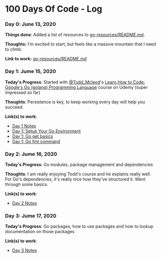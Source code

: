 # 100 Days Of Code - Log

### Day 0: June 13, 2020

**Things done**: Added a list of resources to [go-resources/README.md](go-resources/README.md).

**Thoughts:** I'm excited to start, but feels like a massive mountain that I need to climb.

**Link to work:** [go-resources/README.md](go-resources/README.md)

### Day 1: Jume 15, 2020 

**Today's Progress**: Started with [@Todd_Mcleod](https://twitter.com/Todd_McLeod)'s [Learn How to Code: Google's Go (golang) Programming Language](https://www.udemy.com/course/learn-how-to-code) course on Udemy (super impressed so far)

**Thoughts**: Persistence is key, to keep working every day will help you succeed.

**Link(s) to work**: 

- [Day 1 Notes](https://github.com/ruanbekker/100-days-of-code/commit/f2437cd916cc7828d13265bca2c992cff855dbd8)
- [Day 1: Setup Your Go Environment](https://github.com/ruanbekker/100-days-of-code/commit/b1f3527bd8611e72afaacdd4ed13e99f14b0c274)
- [Day 1: Go get basics](https://github.com/ruanbekker/100-days-of-code/commit/1909dc47dccc20a3cf49cac2cab23dc0697c2425)
- [Day 1: Go fmt command](https://github.com/ruanbekker/100-days-of-code/commit/d54f43b3d18745576f51e49e2a581f4a80431e8b)


### Day 2: Jume 16, 2020

**Today's Progress**: Go modules, package management and dependencies

**Thoughts**: I am really enjoying Todd's course and he explains really well. For Go's dependencies, it's really nice how they've structured it. Went through some basics.

**Link(s) to work**:

- [Day 2 Notes](https://github.com/ruanbekker/100-days-of-code/commit/28635043f5e1626b17c109cca162040f08b85508)


### Day 3: Jume 17, 2020

**Today's Progress**: Go packages, how to use packages and how to lookup documentation on those packages

**Link(s) to work**:

- [Day 3 Notes](https://github.com/ruanbekker/100-days-of-code/commit/b22dbe70d02b96e4899c8fa58dd4a009a8dda3bd)
